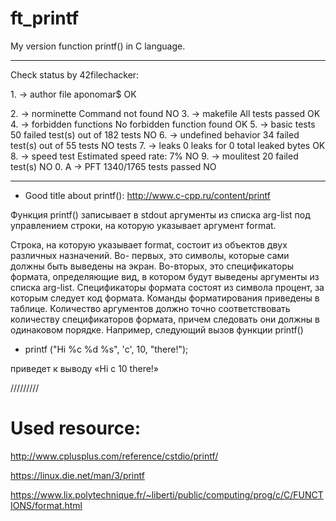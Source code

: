# ft_printf
My version function printf() in C language.

----------------------------------
Check status by 42filechacker:
<p>1. -> author file            aponomar$								OK</p>
2. -> norminette             Command not found						NO
3. -> makefile               All tests passed                    	OK
4. -> forbidden functions    No forbidden function found				OK
5. -> basic tests			50 failed test(s) out of 182 tests		NO
6. -> undefined behavior 	34 failed test(s) out of 55 tests		NO
tests
7. -> leaks					0 leaks for 0 total leaked bytes		OK
8. -> speed test				Estimated speed rate: 7%				NO
9. -> moulitest				20 failed test(s)						NO
0. A -> PFT					1340/1765 tests passed					NO

----------------------------------

- Good title about printf(): http://www.c-cpp.ru/content/printf


Функция printf() записывает в stdout аргументы из списка arg-list под управлением строки, на которую указывает аргумент format.

Строка, на которую указывает format, состоит из объектов двух различных назначений. Во- первых, это символы, которые сами должны быть выведены на экран. Во-вторых, это специфика­торы формата, определяющие вид, в котором будут выведены аргументы из списка arg-list. Спе­цификаторы формата состоят из символа процент, за которым следует код формата. Команды форматирования приведены в таблице. Количество аргументов должно точно соответство­вать количеству спецификаторов формата, причем следовать они должны в одинаковом порядке. Например, следующий вызов функции printf()

- printf ("Hi %с %d %s", 'с', 10, "there!");

приведет к выводу «Hi с 10 there!»

/////////

# Used resource:
http://www.cplusplus.com/reference/cstdio/printf/

https://linux.die.net/man/3/printf

https://www.lix.polytechnique.fr/~liberti/public/computing/prog/c/C/FUNCTIONS/format.html
